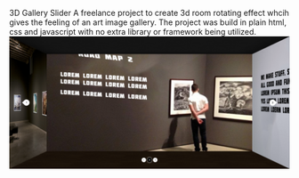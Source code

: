 3D Gallery Slider
A freelance project to create 3d room rotating effect whcih gives the feeling of an art image gallery. The project was build in plain html, css and javascript with no extra library or framework being utilized.
![alt text](https://github.com/zubair-kamboh/Slider-3d/blob/main/img/3d-gallery.png)
